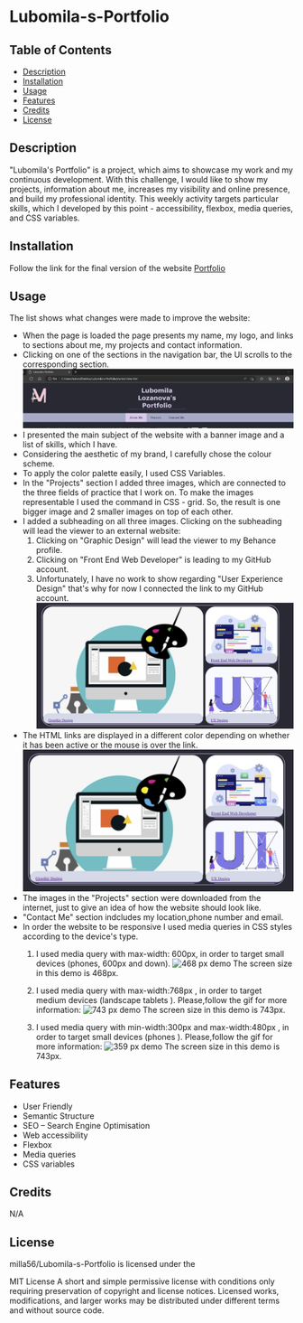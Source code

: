 # Lubomila-s-Portfolio

## Table of Contents 

- [Description](#description)
- [Installation](#installation)
- [Usage](#usage)
- [Features](#features)
- [Credits](#credits)
- [License](#license)


## Description

"Lubomila's Portfolio" is a project, which aims to showcase my work and my continuous development. With this challenge, I would like to show my projects, information about me, increases my visibility and online presence, and build my professional identity. This weekly activity targets particular skills, which I developed by this point - accessibility, flexbox, media queries, and CSS variables.

## Installation

Follow the link for the final version of the website [Portfolio](https://milla56.github.io/Lubomila-s-Portfolio/) 

## Usage

The list shows what changes were made to improve the website:

- When the page is loaded the page presents my name, my logo, and links to sections about me, my projects and contact information.
- Clicking on one of the sections in the navigation bar, the UI scrolls to the corresponding section. 
![Navigationbar](./screenshots/image1.png)
- I presented the main subject of the website with a banner image and a list of skills, which I have.
- Considering the aesthetic of my brand, I carefully chose the colour scheme.
- To apply the color palette easily, I used CSS Variables.
- In the "Projects" section I added three images, which are connected to the three fields of practice that I work on. To make the images representable I used the command in CSS - grid. So, the result is one bigger image and 2 smaller images on top of each other. 
- I added a subheading on all three images. Clicking on the subheading will lead the viewer to an external website:
   1. Clicking on "Graphic Design" will lead the viewer to my Behance profile. 
   2. Clicking on "Front End Web Developer" is leading to my GitHub account.
   3. Unfortunately, I have no work to show regarding "User Experience Design" that's why for now I connected the link to my GitHub account.
![External link](./screenshots/image2.png)
- The HTML links are displayed in a different color depending on whether it has been active or the mouse is over the link.
![External link](./screenshots/image3.png)
- The images in the "Projects" section were downloaded from the internet, just to give an idea of how the website should look like. 
- "Contact Me" section indcludes my location,phone number and email. 
- In order the website to be responsive I used media queries in CSS styles according to the device's type.
   1.  I used media query with max-width: 600px, in order to target small devices (phones, 600px and down).
   ![468 px demo](./screenshots/468px.gif)
   The screen size in this demo is 468px.

   2. I used media query with max-width:768px , in order to target medium devices (landscape tablets ).
   Please,follow the gif for more information:
   ![743 px demo](./screenshots/743px.gif)
   The screen size in this demo is 743px.
   3. I used media query with min-width:300px and max-width:480px , in order to target small devices (phones ).
   Please,follow the gif for more information:
   ![359 px demo](./screenshots/359px.gif)
   The screen size in this demo is 743px.



## Features
- User Friendly
- Semantic Structure
- SEO – Search Engine Optimisation
- Web accessibility 
- Flexbox
- Media queries
- CSS variables



## Credits

N/A


## License

milla56/Lubomila-s-Portfolio is licensed under the

MIT License
A short and simple permissive license with conditions only requiring preservation of copyright and license notices. Licensed works, modifications, and larger works may be distributed under different terms and without source code.
